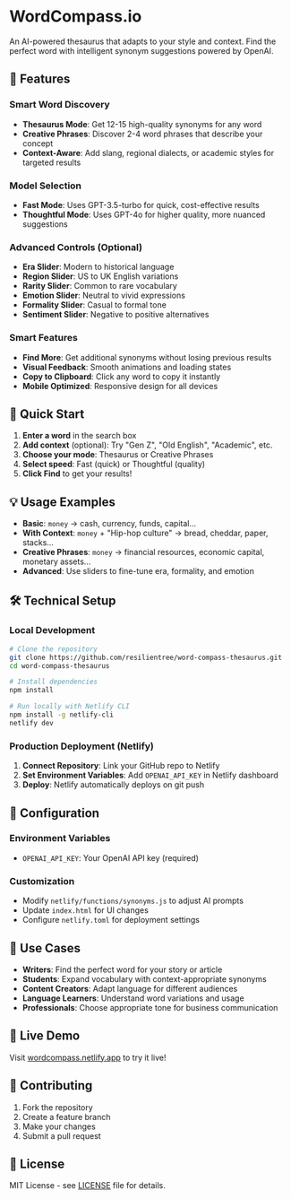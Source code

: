 # WordCompass.io

An AI-powered thesaurus that adapts to your style and context. Find the perfect word with intelligent synonym suggestions powered by OpenAI.

## 🌟 Features

### **Smart Word Discovery**
- **Thesaurus Mode**: Get 12-15 high-quality synonyms for any word
- **Creative Phrases**: Discover 2-4 word phrases that describe your concept
- **Context-Aware**: Add slang, regional dialects, or academic styles for targeted results

### **Model Selection**
- **Fast Mode**: Uses GPT-3.5-turbo for quick, cost-effective results
- **Thoughtful Mode**: Uses GPT-4o for higher quality, more nuanced suggestions

### **Advanced Controls** (Optional)
- **Era Slider**: Modern to historical language
- **Region Slider**: US to UK English variations
- **Rarity Slider**: Common to rare vocabulary
- **Emotion Slider**: Neutral to vivid expressions
- **Formality Slider**: Casual to formal tone
- **Sentiment Slider**: Negative to positive alternatives

### **Smart Features**
- **Find More**: Get additional synonyms without losing previous results
- **Visual Feedback**: Smooth animations and loading states
- **Copy to Clipboard**: Click any word to copy it instantly
- **Mobile Optimized**: Responsive design for all devices

## 🚀 Quick Start

1. **Enter a word** in the search box
2. **Add context** (optional): Try "Gen Z", "Old English", "Academic", etc.
3. **Choose your mode**: Thesaurus or Creative Phrases
4. **Select speed**: Fast (quick) or Thoughtful (quality)
5. **Click Find** to get your results!

## 💡 Usage Examples

- **Basic**: `money` → cash, currency, funds, capital...
- **With Context**: `money` + "Hip-hop culture" → bread, cheddar, paper, stacks...
- **Creative Phrases**: `money` → financial resources, economic capital, monetary assets...
- **Advanced**: Use sliders to fine-tune era, formality, and emotion

## 🛠️ Technical Setup

### Local Development
```bash
# Clone the repository
git clone https://github.com/resilientree/word-compass-thesaurus.git
cd word-compass-thesaurus

# Install dependencies
npm install

# Run locally with Netlify CLI
npm install -g netlify-cli
netlify dev
```

### Production Deployment (Netlify)
1. **Connect Repository**: Link your GitHub repo to Netlify
2. **Set Environment Variables**: Add `OPENAI_API_KEY` in Netlify dashboard
3. **Deploy**: Netlify automatically deploys on git push

## 🔧 Configuration

### Environment Variables
- `OPENAI_API_KEY`: Your OpenAI API key (required)

### Customization
- Modify `netlify/functions/synonyms.js` to adjust AI prompts
- Update `index.html` for UI changes
- Configure `netlify.toml` for deployment settings

## 🎯 Use Cases

- **Writers**: Find the perfect word for your story or article
- **Students**: Expand vocabulary with context-appropriate synonyms
- **Content Creators**: Adapt language for different audiences
- **Language Learners**: Understand word variations and usage
- **Professionals**: Choose appropriate tone for business communication

## 📱 Live Demo

Visit [wordcompass.netlify.app](https://wordcompass.netlify.app) to try it live!

## 🤝 Contributing

1. Fork the repository
2. Create a feature branch
3. Make your changes
4. Submit a pull request

## 📄 License

MIT License - see [LICENSE](LICENSE) file for details.